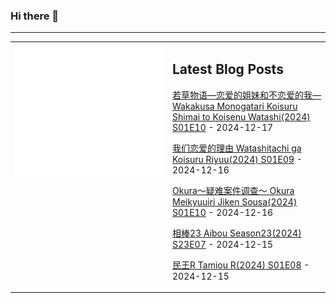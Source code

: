 ### Hi there 👋

<!--
**etng/etng** is a ✨ _special_ ✨ repository because its `README.md` (this file) appears on your GitHub profile.

Here are some ideas to get you started:

- 🔭 I’m currently working on ...
- 🌱 I’m currently learning ...
- 👯 I’m looking to collaborate on ...
- 🤔 I’m looking for help with ...
- 💬 Ask me about ...
- 📫 How to reach me: ...
- 😄 Pronouns: ...
- ⚡ Fun fact: ...
-->


---

<table>
<tr>
<td valign="top" width="50%">
<img src="metrics.svg" alt="Metric" />
</td>
<td valign="top" width="50%">

## Latest Blog Posts
<!-- blog start -->
[若草物语—恋爱的姐妹和不恋爱的我— Wakakusa Monogatari Koisuru Shimai to Koisenu Watashi(2024) S01E10](http://www.fanxinzhui.com/rr/2585#S01E10) - 2024-12-17

[我们恋爱的理由 Watashitachi ga Koisuru Riyuu(2024) S01E09](http://www.fanxinzhui.com/rr/2592#S01E09) - 2024-12-16

[Okura～疑难案件调查～ Okura Meikyuuiri Jiken Sousa(2024) S01E10](http://www.fanxinzhui.com/rr/2591#S01E10) - 2024-12-16

[相棒23 Aibou Season23(2024) S23E07](http://www.fanxinzhui.com/rr/2593#S23E07) - 2024-12-15

[民王R Tamiou R(2024) S01E08](http://www.fanxinzhui.com/rr/2594#S01E08) - 2024-12-15
<!-- blog end -->

</td></tr></table>

